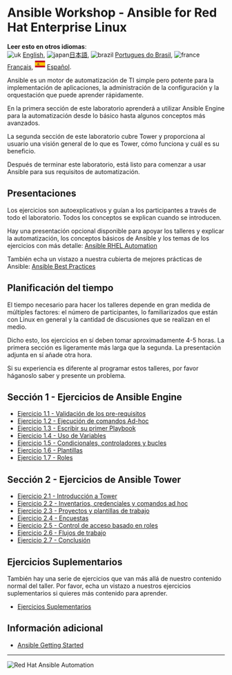 # Ansible Workshop - Ansible for Red Hat Enterprise Linux

**Leer esto en otros idiomas**:
<br>![uk](../../images/uk.png) [English](README.md),  ![japan](../../images/japan.png)[日本語](README.ja.md), ![brazil](../../images/brazil.png) [Portugues do Brasil](README.pt-br.md), ![france](../../images/fr.png) [Français](README.fr.md), ![Español](../../images/es.png) [Español](README.es.md).
<br>

Ansible es un motor de automatización de TI simple pero potente para la implementación de aplicaciones, la administración de la configuración y la orquestación que puede aprender rápidamente.

En la primera sección de este laboratorio aprenderá a utilizar Ansible Engine para la automatización desde lo básico hasta algunos conceptos más avanzados.

La segunda sección de este laboratorio cubre Tower y proporciona al usuario una visión general de lo que es Tower, cómo funciona y cuál es su beneficio.

Después de terminar este laboratorio, está listo para comenzar a usar Ansible para sus requisitos de automatización.

## Presentaciones

Los ejercicios son autoexplicativos y guían a los participantes a través de todo el laboratorio. Todos los conceptos se explican cuando se introducen.

Hay una presentación opcional disponible para apoyar los talleres y explicar la automatización, los conceptos básicos de Ansible y los temas de los ejercicios con más detalle:
[Ansible RHEL Automation](../../decks/ansible_rhel.pdf)

También echa un vistazo a nuestra cubierta de mejores prácticas de Ansible:
[Ansible Best Practices](../../decks/ansible_best_practices.pdf)

## Planificación del tiempo

El tiempo necesario para hacer los talleres depende en gran medida de múltiples factores: el número de participantes, lo familiarizados que están con Linux en general y la cantidad de discusiones que se realizan en el medio.

Dicho esto, los ejercicios en sí deben tomar aproximadamente 4-5 horas. La primera sección es ligeramente más larga que la segunda. La presentación adjunta en sí añade otra hora.

Si su experiencia es diferente al programar estos talleres, por favor háganoslo saber y presente un problema.

## Sección 1 - Ejercicios de Ansible Engine

 - [Ejercicio 1.1 - Validación de los pre-requisitos](1.1-setup/README.es.md)
 - [Ejercicio 1.2 - Ejecución de comandos Ad-hoc](1.2-adhoc/README.es.md)
 - [Ejercicio 1.3 - Escribir su primer Playbook](1.3-playbook/README.es.md)
 - [Ejercicio 1.4 - Uso de Variables](1.4-variables/README.es.md)
 - [Ejercicio 1.5 - Condicionales, controladores y bucles](1.5-handlers/README.es.md)
 - [Ejercicio 1.6 - Plantillas](1.6-templates/README.es.md)
 - [Ejercicio 1.7 - Roles](1.7-role/README.es.md)

## Sección 2 - Ejercicios de Ansible Tower

 - [Ejercicio 2.1 - Introducción a Tower](2.1-intro/README.es.md)
 - [Ejercicio 2.2 - Inventarios, credenciales y comandos ad hoc](2.2-cred/README.es.md)
 - [Ejercicio 2.3 - Proyectos y plantillas de trabajo](2.3-projects/README.es.md)
 - [Ejercicio 2.4 - Encuestas](2.4-surveys/README.es.md)
 - [Ejercicio 2.5 - Control de acceso basado en roles](2.5-rbac/README.es.md)
 - [Ejercicio 2.6 - Flujos de trabajo](2.6-workflows/README.es.md)
 - [Ejercicio 2.7 - Conclusión](2.7-wrap/README.es.md)

##  Ejercicios Suplementarios

También hay una serie de ejercicios que van más allá de nuestro contenido normal del taller.  Por favor, echa un vistazo a nuestros ejercicios suplementarios si quieres más contenido para aprender.

 - [Ejercicios Suplementarios](supplemental)

## Información adicional

 - [Ansible Getting Started](http://docs.ansible.com/ansible/latest/intro_getting_started.html)

---
![Red Hat Ansible Automation](../../images/rh-ansible-automation-platform.png)
